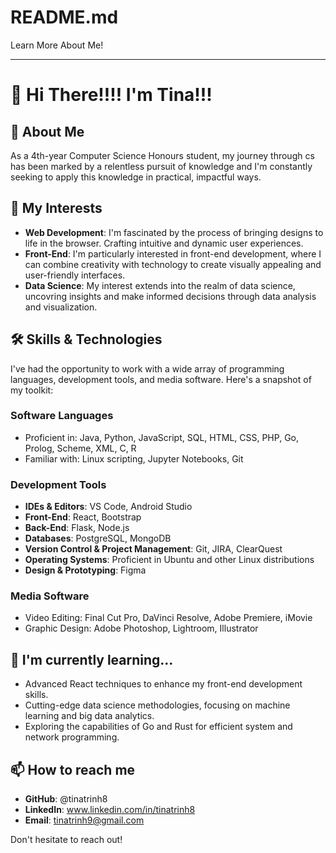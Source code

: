 # README.md
Learn More About Me!

---

# 🌇 Hi There!!!! I'm Tina!!! 

## 🪻 About Me

As a 4th-year Computer Science Honours student, my journey through cs has been marked by a relentless pursuit of knowledge and I'm constantly seeking to apply this knowledge in practical, impactful ways.

## 🍡 My Interests

- **Web Development**: I'm fascinated by the process of bringing designs to life in the browser. Crafting intuitive and dynamic user experiences.
- **Front-End**: I'm particularly interested in front-end development, where I can combine creativity with technology to create visually appealing and user-friendly interfaces.
- **Data Science**: My interest extends into the realm of data science, uncovring insights and make informed decisions through data analysis and visualization.

## 🛠 Skills & Technologies

I've had the opportunity to work with a wide array of programming languages, development tools, and media software. Here's a snapshot of my toolkit:

### Software Languages

- Proficient in: Java, Python, JavaScript, SQL, HTML, CSS, PHP, Go, Prolog, Scheme, XML, C, R
- Familiar with: Linux scripting, Jupyter Notebooks, Git

### Development Tools

- **IDEs & Editors**: VS Code, Android Studio
- **Front-End**: React, Bootstrap
- **Back-End**: Flask, Node.js
- **Databases**: PostgreSQL, MongoDB
- **Version Control & Project Management**: Git, JIRA, ClearQuest
- **Operating Systems**: Proficient in Ubuntu and other Linux distributions
- **Design & Prototyping**: Figma

### Media Software

- Video Editing: Final Cut Pro, DaVinci Resolve, Adobe Premiere, iMovie
- Graphic Design: Adobe Photoshop, Lightroom, Illustrator

## 🌱 I'm currently learning...

- Advanced React techniques to enhance my front-end development skills.
- Cutting-edge data science methodologies, focusing on machine learning and big data analytics.
- Exploring the capabilities of Go and Rust for efficient system and network programming.

## 📫 How to reach me

- **GitHub**: @tinatrinh8
- **LinkedIn**: www.linkedin.com/in/tinatrinh8
- **Email**: tinatrinh9@gmail.com

Don't hesitate to reach out!

